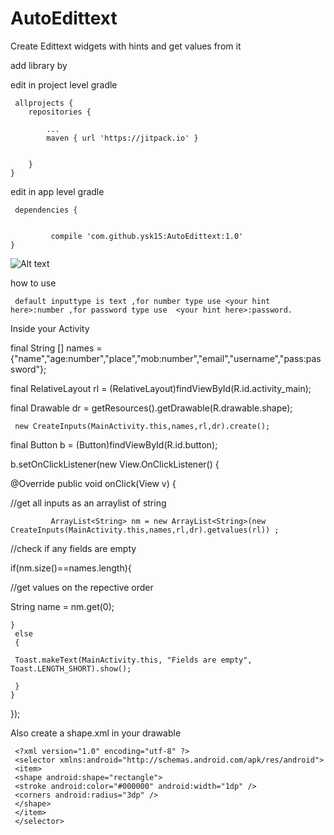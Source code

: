# AutoEdittext
Create Edittext widgets with hints and get values from it

add library by

edit in project level gradle

     allprojects {
		repositories {
		
			...
			maven { url 'https://jitpack.io' }
			
			
		}
	}
	
	
	
edit in app level gradle



 
     dependencies {


	         compile 'com.github.ysk15:AutoEdittext:1.0'
	}
	
	
   ![Alt text](https://user-images.githubusercontent.com/30522134/28714091-77a26312-73af-11e7-8dc3-beff5fc0d0aa.png "Screen Shot")

how to use 

     default inputtype is text ,for number type use <your hint here>:number ,for password type use  <your hint here>:password.
 
   Inside your Activity
   
   final String [] names = {"name","age:number","place","mob:number","email","username","pass:password"};
	
   final RelativeLayout rl = (RelativeLayout)findViewById(R.id.activity_main);
	
 final Drawable dr = getResources().getDrawable(R.drawable.shape);
	 
	 new CreateInputs(MainActivity.this,names,rl,dr).create();

 final Button b = (Button)findViewById(R.id.button);
  
 b.setOnClickListener(new View.OnClickListener() 
 {
 
   @Override
   public void onClick(View v)
   {
      
  //get all inputs as an arraylist of string
  
             ArrayList<String> nm = new ArrayList<String>(new CreateInputs(MainActivity.this,names,rl,dr).getvalues(rl)) ;
             
//check if any fields are empty

  if(nm.size()==names.length){
  
//get values on the repective order

  String name = nm.get(0);
  
    }
     else 
     {
     
     Toast.makeText(MainActivity.this, "Fields are empty", Toast.LENGTH_SHORT).show();
     
     }
    }
  });
	
Also create  a shape.xml in your drawable
       
     <?xml version="1.0" encoding="utf-8" ?> 
     <selector xmlns:android="http://schemas.android.com/apk/res/android">
     <item>
     <shape android:shape="rectangle">
     <stroke android:color="#000000" android:width="1dp" /> 
     <corners android:radius="3dp" /> 
     </shape>
     </item>
     </selector>














	
	
	
	
 
